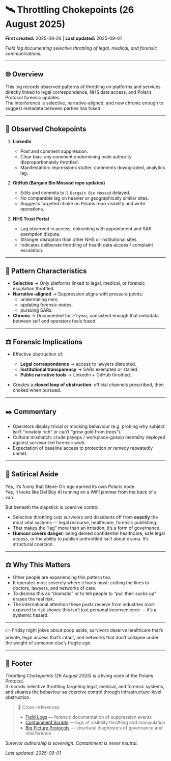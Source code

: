 # 🛰️ Throttling Chokepoints (26 August 2025)

**First created:** 2025-08-26 | **Last updated:** 2025-09-01

*Field log documenting selective throttling of legal, medical, and forensic communications.*  

---

## 🌐 Overview  

This log records observed patterns of throttling on platforms and services directly linked to legal correspondence, NHS data access, and Polaris Protocol forensic updates.  
The interference is selective, narrative-aligned, and now chronic enough to suggest metadata between parties has fused.  

---

## 🔎 Observed Chokepoints  

1. **LinkedIn**  
   - Post and comment suppression.  
   - Clear bias: any comment undermining male authority disproportionately throttled.  
   - Manifestation: impressions stutter, comments downgraded, analytics lag.  

2. **GitHub (Bargain Bin Mossad repo updates)**  
   - Edits and commits to `🧠 Bargain Bin Mossad` delayed.  
   - No comparable lag on heavier or geographically similar sites.  
   - Suggests targeted choke on Polaris repo visibility and write operations.  

3. **NHS Trust Portal**  
   - Lag observed in access, coinciding with appointment and SAR exemption dispute.  
   - Stronger disruption than other NHS or institutional sites.  
   - Indicates deliberate throttling of health data access / complaint escalation.  

---

## 🧮 Pattern Characteristics  

- **Selective** → Only platforms linked to legal, medical, or forensic escalation throttled.  
- **Narrative-aligned** → Suppression aligns with pressure points:  
  - undermining men,  
  - updating forensic nodes,  
  - pursuing SARs.  
- **Chronic** → Documented for >1 year, consistent enough that metadata between self and operators feels fused.  

---

## ⚖️ Forensic Implications  

- Effective obstruction of:  
  - **Legal correspondence** → access to lawyers disrupted.  
  - **Institutional transparency** → SARs exempted or stalled.  
  - **Public narrative tools** → LinkedIn + GitHub throttled.  

- Creates a **closed loop of obstruction**: official channels prescribed, then choked when pursued.  

---

## ✒️ Commentary  

- Operators display trivial or mocking behaviour (e.g. probing why subject isn’t “innately rich” or can’t “grow gold from trees”).  
- Cultural mismatch: crude psyops / workplace-gossip mentality deployed against survivor-led forensic work.  
- Expectation of baseline access to protection or remedy repeatedly unmet.  

---

## 🧾 Satirical Aside  

Yes, it’s funny that Steve-O’s ego earned its own Polaris node.  
Yes, it looks like Del Boy AI running on a WiFi jammer from the back of a van.  

But beneath the slapstick is coercive control:  
- Selective throttling cuts survivors and dissidents off from **exactly** the most vital systems — legal recourse, healthcare, forensic publishing.  
- That makes the “lag” more than an irritation; it’s a form of governance.  
- **Humour covers danger**: being denied confidential healthcare, safe legal access, or the ability to publish unthrottled isn’t about drama. It’s structural coercion.  

---

## ⚖️ Why This Matters  

- Other people are experiencing this pattern too.  
- It operates most severely where it hurts most: cutting the lines to doctors, lawyers, and networks of care.  
- To dismiss this as “dramatic” or to tell people to “pull their socks up” erases the real risk.  
- The international attention these posts receive from industries most exposed to risk shows: this isn’t just personal inconvenience — it’s a systemic hazard.  

---

👉 Friday night jokes about poop aside, survivors deserve healthcare that’s private, legal access that’s intact, and networks that don’t collapse under the weight of someone else’s fragile ego.  

---

## 🏮 Footer  

*Throttling Chokepoints (26 August 2025)* is a living node of the Polaris Protocol.  
It records selective throttling targeting legal, medical, and forensic systems, and situates the behaviour as coercive control through infrastructure-level obstruction.  

> 📡 Cross-references:  
> - [Field Logs](../Disruption_Kit/Field_Logs/) — forensic documentation of suppression events  
> - [Containment Scripts](../Disruption_Kit/Containment_Scripts/) — logs of visibility throttling and manipulation  
> - [Big Picture Protocols](../Disruption_Kit/Big_Picture_Protocols/) — structural diagnostics of governance and interference  

*Survivor authorship is sovereign. Containment is never neutral.*  

_Last updated: 2025-09-01_
